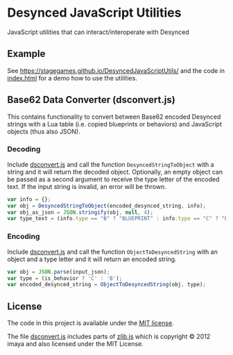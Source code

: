 # Desynced JavaScript Utilities
JavaScript utilities that can interact/interoperate with Desynced

## Example
See https://stagegames.github.io/DesyncedJavaScriptUtils/ and the code in [index.html](index.html) for a demo how to use the utilities.

## Base62 Data Converter (dsconvert.js)
This contains functionality to convert between Base62 encoded Desynced strings with a Lua table (i.e. copied blueprints or behaviors) and JavaScript objects (thus also JSON).

### Decoding
Include [dsconvert.js](dsconvert.js) and call the function `DesyncedStringToObject` with a string and it will return the decoded object.
Optionally, an empty object can be passed as a second argument to receive the type letter of the encoded text. If the input string is invalid, an error will be thrown.

```js
var info = {};
var obj = DesyncedStringToObject(encoded_desynced_string, info);
var obj_as_json = JSON.stringify(obj, null, 4);
var type_text = (info.type == "B" ? "BLUEPRINT" : info.type == "C" ? "BEHAVIOR" : "UNKNOWN");
```

### Encoding
Include [dsconvert.js](dsconvert.js) and call the function `ObjectToDesyncedString` with an object and a type letter and it will return an encoded string.

```js
var obj = JSON.parse(input_json);
var type = (is_behavior ? 'C' : 'B');
var encoded_desynced_string = ObjectToDesyncedString(obj, type);
```

## License
The code in this project is available under the [MIT license](https://choosealicense.com/licenses/mit/).

The file [dsconvert.js](dsconvert.js) includes parts of [zlib.js](https://github.com/imaya/zlib.js) which is copyright © 2012 imaya and also licensed under the MIT License.
